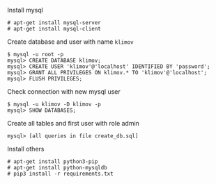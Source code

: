 Install mysql

	# apt-get install mysql-server
	# apt-get install mysql-client

Create database and user with name `klimov`

	$ mysql -u root -p
	mysql> CREATE DATABASE klimov;
	mysql> CREATE USER 'klimov'@'localhost' IDENTIFIED BY 'password';
	mysql> GRANT ALL PRIVILEGES ON klimov.* TO 'klimov'@'localhost';
	mysql> FLUSH PRIVILEGES;

Check connection with new mysql user
	
	$ mysql -u klimov -D klimov -p
	mysql> SHOW DATABASES;

Create all tables and first user with role admin
	
	mysql> [all queries in file create_db.sql]

Install others

	# apt-get install python3-pip
	# apt-get install python-mysqldb
	# pip3 install -r requirements.txt

